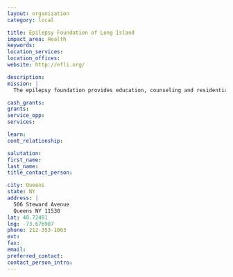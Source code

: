 ```yaml
---
layout: organization
category: local

title: Epilepsy Foundation of Long Island
impact_area: Health
keywords: 
location_services: 
location_offices: 
website: http://efli.org/

description: 
mission: |
  The epilepsy foundation provides education, counseling and residential care to Long Island residents with epilepsy and other related conditions.

cash_grants: 
grants: 
service_opp: 
services: 

learn: 
cont_relationship: 

salutation: 
first_name: 
last_name: 
title_contact_person: 

city: Queens
state: NY
address: |
  506 Steward Avenue     
  Queens NY 11530
lat: 40.72481
lng: -73.676987
phone: 212-353-1063
ext: 
fax: 
email: 
preferred_contact: 
contact_person_intro: 
---
```


